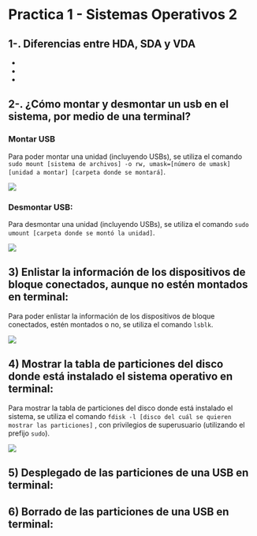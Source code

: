 # Practica 1 - Sistemas Operativos 2
## 1-. Diferencias entre HDA, SDA y VDA 
-
-
-

## 2-. ¿Cómo montar y desmontar un usb en el sistema, por medio de una terminal?

### Montar USB
Para poder montar una unidad (incluyendo USBs), se utiliza el comando `sudo mount [sistema de archivos] -o rw, umask=[número de umask] [unidad a montar] [carpeta donde se montará]`.

![](https://github.com/TavSc/Practica-1-SO2/blob/f77772108087a117998155f009da29329805eb7e/Im%C3%A1genes/2.1.png)

### Desmontar USB:
Para desmontar una unidad (incluyendo USBs), se utiliza el comando `sudo umount [carpeta donde se montó la unidad]`.

![](https://github.com/TavSc/Practica-1-SO2/blob/b73b54d9e72c1003cae89fc6ae503e9e2d59fa54/Im%C3%A1genes/2.2.png)

## 3) Enlistar la información de los dispositivos de bloque conectados, aunque no estén montados en terminal:
Para poder enlistar la información de los dispositivos de bloque conectados, estén montados o no, se utiliza el comando `lsblk`.

![](https://github.com/TavSc/Practica-1-SO2/blob/48ca4597342f4594b9f27be124d768f259120b57/Im%C3%A1genes/3.png)

## 4) Mostrar la tabla de particiones del disco donde está instalado el sistema operativo en terminal:
Para mostrar la tabla de particiones del disco donde está instalado el sistema, se utiliza el comando `fdisk -l [disco del cuál se quieren mostrar las particiones]` , con privilegios de superusuario (utilizando el prefijo `sudo`).

![](https://github.com/TavSc/Practica-1-SO2/blob/8efa9a984bb044b4e8e2fc462dfa5ab1649b8b73/Im%C3%A1genes/4.2.png)

## 5) Desplegado de las particiones de una USB en terminal:

## 6) Borrado de las particiones de una USB en terminal: